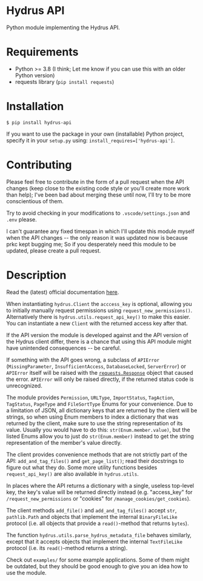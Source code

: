 # Hydrus API
Python module implementing the Hydrus API.

# Requirements
- Python >= 3.8 (I think; Let me know if you can use this with an older Python version)
- requests library (`pip install requests`)

# Installation
`$ pip install hydrus-api`

If you want to use the package in your own (installable) Python project, specify it in your `setup.py` using:
`install_requires=['hydrus-api']`.

# Contributing
Please feel free to contribute in the form of a pull request when the API changes (keep close to the existing code style
or you'll create more work than help); I've been bad about merging these until now, I'll try to be more conscientious of
them.

Try to avoid checking in your modifications to `.vscode/settings.json` and `.env` please.

I can't guarantee any fixed timespan in which I'll update this module myself when the API changes -- the only reason it
was updated now is because prkc kept bugging me; So if you desperately need this module to be updated, please create a
pull request.

# Description
Read the (latest) official documentation [here](https://hydrusnetwork.github.io/hydrus/help/client_api.html).

When instantiating `hydrus.Client` the `acccess_key` is optional, allowing you to initially manually request permissions
using `request_new_permissions()`. Alternatively there is `hydrus.utils.request_api_key()` to make this easier. You can
instantiate a new `Client` with the returned access key after that.

If the API version the module is developed against and the API version of the Hydrus client differ, there is a chance
that using this API module might have unintended consequences -- be careful.

If something with the API goes wrong, a subclass of `APIError` (`MissingParameter`, `InsufficientAccess`,
`DatabaseLocked`, `ServerError`) or `APIError` itself will be raised with the
[`requests.Response`](http://docs.python-requests.org/en/master/api/#requests.Response) object that caused the error.
`APIError` will only be raised directly, if the returned status code is unrecognized.

The module provides `Permission`, `URLType`, `ImportStatus`, `TagAction`, `TagStatus`, `PageType` and `FileSortType`
Enums for your convenience. Due to a limitation of JSON, all dictionary keys that are returned by the client will be
strings, so when using Enum members to index a dictionary that was returned by the client, make sure to use the string
representation of its value. Usually you would have to do this: `str(Enum.member.value)`, but the listed Enums allow you
to just do `str(Enum.member)` instead to get the string representation of the member's value directly.

The client provides convenience methods that are not strictly part of the API: `add_and_tag_files()` and
`get_page_list()`; read their docstrings to figure out what they do. Some more utility functions besides
`request_api_key()` are also available in `hydrus.utils`.

In places where the API returns a dictionary with a single, useless top-level key, the key's value will be returned
directly instead (e.g. "access_key" for `/request_new_permissions` or "cookies" for `/manage_cookies/get_cookies`).

The client methods `add_file()` and `add_and_tag_files()` accept `str`, `pathlib.Path` and objects that implement the
internal `BinaryFileLike` protocol (i.e. all objects that provide a `read()`-method that returns `bytes`).

The function `hydrus.utils.parse_hydrus_metadata_file` behaves similarly, except that it accepts objects that implement
the internal `TextFileLike` protocol (i.e. its `read()`-method returns a string).

Check out `examples/` for some example applications. Some of them might be outdated, but they should be good enough to
give you an idea how to use the module.
